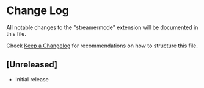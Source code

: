 # Change Log
All notable changes to the "streamermode" extension will be documented in this file.

Check [Keep a Changelog](http://keepachangelog.com/) for recommendations on how to structure this file.

## [Unreleased]
- Initial release